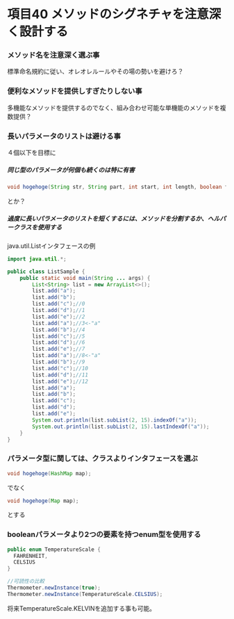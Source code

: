 # 項目40 メソッドのシグネチャを注意深く設計する


### メソッド名を注意深く選ぶ事
標準命名規約に従い、オレオレルールやその場の勢いを避けろ？

### 便利なメソッドを提供しすぎたりしない事
多機能なメソッドを提供するのでなく、組み合わせ可能な単機能のメソッドを複数提供？

### 長いパラメータのリストは避ける事
４個以下を目標に

##### 同じ型のパラメータが何個も続くのは特に有害
```Java
void hogehoge(String str, String part, int start, int length, boolean fooFlag, boolean barFlag);
```
とか？

##### 過度に長いパラメータのリストを短くするには、メソッドを分割するか、ヘルパークラスを使用する
java.util.Listインタフェースの例
```Java
import java.util.*;

public class ListSample {
    public static void main(String ... args) {
        List<String> list = new ArrayList<>();
        list.add("a");
        list.add("b");
        list.add("c");//0
        list.add("d");//1
        list.add("e");//2
        list.add("a");//3<-"a"
        list.add("b");//4
        list.add("c");//5
        list.add("d");//6
        list.add("e");//7
        list.add("a");//8<-"a"
        list.add("b");//9
        list.add("c");//10
        list.add("d");//11
        list.add("e");//12
        list.add("a");
        list.add("b");
        list.add("c");
        list.add("d");
        list.add("e");
        System.out.println(list.subList(2, 15).indexOf("a"));
        System.out.println(list.subList(2, 15).lastIndexOf("a"));
    }
}
```

### パラメータ型に関しては、クラスよりインタフェースを選ぶ
```Java
void hogehoge(HashMap map);
```
でなく
```Java
void hogehoge(Map map);
```
とする

### booleanパラメータより2つの要素を持つenum型を使用する
```Java
public enum TemperatureScale {
  FAHRENHEIT,
  CELSIUS
}

//可読性の比較
Thermometer.newInstance(true);
Thermometer.newInstance(TemperatureScale.CELSIUS);
```
将来TemperatureScale.KELVINを追加する事も可能。
